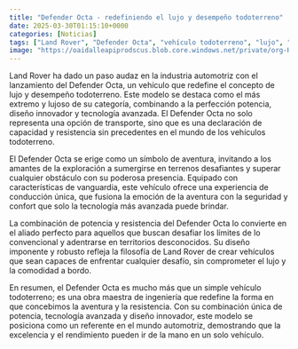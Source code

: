 ```yaml
---
title: "Defender Octa - redefiniendo el lujo y desempeño todoterreno"
date: 2025-03-30T01:15:10+0000
categories: [Noticias]
tags: ["Land Rover", "Defender Octa", "vehículo todoterreno", "lujo", "tecnología avanzada", "potencia", "resistencia."]
image: "https://oaidalleapiprodscus.blob.core.windows.net/private/org-HKmKxpuNw3Y88lm4EBrIPq0n/user-ZwiCXOggLL8ZNNKE2g7rXFmV/img-2tnu2gfoeZE2YeNvdYyrYGQS.png?st=2025-03-30T00%3A15%3A10Z&se=2025-03-30T02%3A15%3A10Z&sp=r&sv=2024-08-04&sr=b&rscd=inline&rsct=image/png&skoid=d505667d-d6c1-4a0a-bac7-5c84a87759f8&sktid=a48cca56-e6da-484e-a814-9c849652bcb3&skt=2025-03-29T11%3A58%3A11Z&ske=2025-03-30T11%3A58%3A11Z&sks=b&skv=2024-08-04&sig=bThQOA9zGr1hnNxbYLGtWpzChJnCdks4tZRF9QM/C/g%3D"
---
```


Land Rover ha dado un paso audaz en la industria automotriz con el lanzamiento del Defender Octa, un vehículo que redefine el concepto de lujo y desempeño todoterreno. Este modelo se destaca como el más extremo y lujoso de su categoría, combinando a la perfección potencia, diseño innovador y tecnología avanzada. El Defender Octa no solo representa una opción de transporte, sino que es una declaración de capacidad y resistencia sin precedentes en el mundo de los vehículos todoterreno.

El Defender Octa se erige como un símbolo de aventura, invitando a los amantes de la exploración a sumergirse en terrenos desafiantes y superar cualquier obstáculo con su poderosa presencia. Equipado con características de vanguardia, este vehículo ofrece una experiencia de conducción única, que fusiona la emoción de la aventura con la seguridad y confort que solo la tecnología más avanzada puede brindar.

La combinación de potencia y resistencia del Defender Octa lo convierte en el aliado perfecto para aquellos que buscan desafiar los límites de lo convencional y adentrarse en territorios desconocidos. Su diseño imponente y robusto refleja la filosofía de Land Rover de crear vehículos que sean capaces de enfrentar cualquier desafío, sin comprometer el lujo y la comodidad a bordo.

En resumen, el Defender Octa es mucho más que un simple vehículo todoterreno; es una obra maestra de ingeniería que redefine la forma en que concebimos la aventura y la resistencia. Con su combinación única de potencia, tecnología avanzada y diseño innovador, este modelo se posiciona como un referente en el mundo automotriz, demostrando que la excelencia y el rendimiento pueden ir de la mano en un solo vehículo.
    